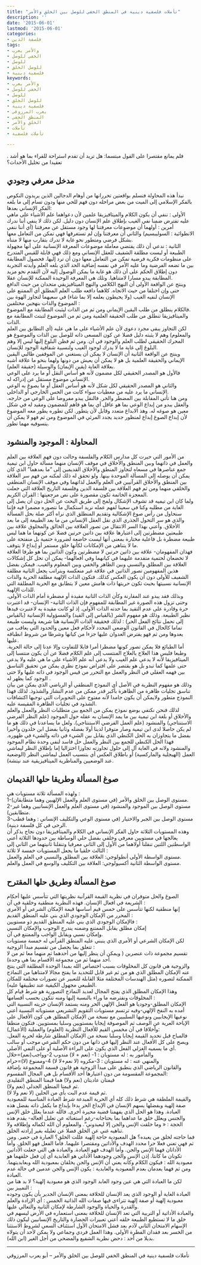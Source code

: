```yaml
---
title: "تأملات فلسفية دينية في المنطق الخفي للوصل بين الخلق والأمر"
description: ''
date: '2015-06-01'
lastmod: '2015-06-01'
categories:
- فلسفة الدين
tags:
- والأمر يعرب
- الخفي للوصل
- للوصل
- للوصل الخلق
- فلسفية دينية
keywords:
- والأمر يعرب
- الخفي للوصل
- للوصل
- للوصل الخلق
- فلسفية دينية
- يعرب المرزوقي
- المنطق الخفي
- الخلق والأمر
- تأملات
- تأملات فلسفية

---
```

. فلم يمانع مقتصرا على القول مبتسما: هل تريد أن تقدم استراحة للقراء بما هو أشد تعقيدا من تحليل الأحداث؟

## **مدخل معرفي وجودي**

نبدأ هذه المحاولة فنسلم بواقعتين تحررانها من أوهام الدجالين الذين يريدون النكوص بالفكر الإسلامي إلى الميت من بعض مراحله دون فهم للحي منها ودون تسام إلى ما بلغه الفكر الإنساني بعدها:  
الأولى : ننفي أن يكون الكلام والميتافيزيقا علمين لأن دعواهما علم الأشياء على ماهي عليه تفترض ضمنا نفي الغيب بإطلاق علم الإنسان دون دليل. لكن ذلك لا ينفي أننا ندرك أمرين : أولهما أن موضوعات معرفتنا لها وجود مستقل عن معرفتنا (أي أننا ننفي الانطوائية : السوليبسيم) والثاني أن معرفتنا وإن لم تستغرقها فهي تمكن من التعامل معها بشكل فرضي ومتطور نحو غاية لا تدرك بتقارب منها لا متناه.  
الثانية : ندعي أن ذلك يقتضي معاملة موضوعات المعرفة الإنسانية على أنها مجهولة الطبيعة أو ليست مطلقة الشفيف للعقل الإنساني ومع ذلك فهي قابلة للقيس المتدرج على منظومات فكرية فرضية تمكن من التعامل معها دون أن ترد إليها. فحصول المطابقة بين ما تضعه الفرضية وما عليه الأمر في نفسه إضافية الحد الذي بلغه العلم وأيدته التجربة دون إطلاق الحكم على أن ذلك هو غاية ما يمكن الوصول إليه لأن التقدم نحو مزيد المطابقة يبدو مسارا لامتناهيا. وتلك هي المعرفة الوحيدة الممكنة للإنسان عقلا.  
وينتج عن الواقعة الأولى أن النهج الكلامي والنهج الميتافيزيقي متحدان من حيث الدافع حتى وإن اختلفا من حيث الاتجاه. كلاهما دافعه طلب العلم المطلق أي الممتنع على الإنسان لنفيه الغيب (ولا يحيطون بعلمه إلا بما شاء) في سعيهما لتجاوز الهوة بين الموضوع والذات بنهجين مختلفين :  
فالكلام ينطلق من طلب اليقين الإيماني ومن ثم من الذات ليثبت المطابقة مع الموضوع.  
والميتافيزيقا تنطلق من طلب الحقيقة العلمية ومن ثم من الموضوع لتبتث المطابقة مع الذات.  
لكن التجاوز يبقى مجرد دعوى لأن علم الأشياء على ما هي عليه (أي التطابق بين العلم والمعلوم) وهم لا يثبته دليل فضلا عن كون المسعى ذاته للوصل بين الذات والموضوع هو المحرك الحقيقي لطلب العلم والوجود في آن. ومن ثم فظن البلوغ إليها ليس إلا وهم البلوغ إلى غاية ما لا يدرك لوجود الغيب ولنسبية شفافية الوجود للإنسان.  
وينتج عن الواقعة الثانية أن الإنسان لا يمكن أن يستغني عن الموقفين طالبي اليقين الإيماني والحقيقة العلمية بل هو لا يمكن أن يعيش من دونها ولهما بنحو ما علاقة أشبه بعلاقة الغاية (يقين الإيمان) والوسيلة (حقيقة العلم).  
فالأول هو المصدر الحقيقي لكل مضمون لأنه هو أساس النقل أو ما يرد على الوعي الإنساني موضوع مستقل عن إدراكه له.  
والثاني هو المصدر الحقيقي لكل شكل لأنه هو أساس العقل أو ما يصوغ به الوعي الإنساني ما يرد عليه من معطيات سواء كانت من الحس الخارجي أو الداخلي.  
ومن هنا تأتي المقابلة بين المضطر والحر. فالنقل يبدو مفروضا على الوعي من خارجه. والعقل يبدو من إبداع الوعي بما هو عاقل أي بما هو فاهم للمضمون ومقيد له في شكل معين هو صوغه له. وهذ الابداع متعدد وقابل لأن يتطور. لكن تطوره يطور معه الموضوع لأن إبداع الصوغ إبداع لمنظور جديد يجدد المرئي في الموضوع ومن ثم فهو لا يمكن أن يتسوفيه مهما تطور.

## **المحاولة : الموجود والمنشود**

من الأمور التي حيرت كل مدارس الكلام والفلسفة وحالت دون فهم العلاقة بين العلم والعمل في ذاتهما وبين المنطق والأخلاق في موقف الإنسان منهما مسألة حاول ابن تيمية جمع عناصرها في مسعاه لتجاوز المنطق والأخلاق القديمين إلى “ما بعدهما” الذي كان يمكن أن يوصله إلى المسألة الموحدة بينها. ولو تحقق له ذلك لمكنه من فهم سر العلاقة بين المنطق والأخلاق القرآنيين في العلم والعمل لذاتهما وفي موقف الإنسان المنطقي والخلقي منهما ومن ثم فهم العلاقة بين فلسفة الدين وفلسفة التاريخ العلاقة التي جعلت المعجزة الخاتمة تكون مقصورة على نص مرجعيتها : القرآن الكريم.  
ولما كان ابن تيميه قد تشوف الإشكال ولمح إلى طريق البحث عن الحل دون أن يصل إلى الغاية من مطلبه وكنا في سعينا لفهم عمله نريد استكمال ما نتصوره مضمرا فيه فإننا سنحاول من رأس صوغ الإشكالية وتقديم المنطلق الذي نراه أكثر صلة بحل المسألة والذي هو سر التحول الجذري الذي نقل العقل الإنساني من ما بعد الطبيعة إلى ما بعد الأخلاق. وأعني بهذا السر الانتقال من تصور العلاقة بين الخالق والمخلوق علاقة بين طبيعتين مضطرتين إلى اعتبارها علاقة بين ذاتين حرتين فضلا عن كونهما ما هما ليس طبيعة مضطرة بل فاعلية مختارة بمعنى أنها ليست خاضعة لضرورة حتمية بل منفتحة على ما لا يتناهى من الإمكانات لكأنها خلق مستمر أو إبداع لا يتوقف.  
فهذان المفهومان- علاقة بين ذاتين حرتين لا مضطرتين وكون الذاتين بما هو طرفا العلاقة لا تخضعان لحتمية متقدمة عليهما في كيانهما وفي أفعالهما- يمكن أن تحل كل إشكالات العلاقة بين المطلق والنسبي وبين الظاهر والخفي وبين المعلوم والغيب. فيمكن بفضل هذين المفهومين تصور الذاتين في علاقة غير منعكسة وبتراتب يجعل الثانية مطلقة الشفيف للأولى دون أن يكون العكس كذلك. فتكون الذات الإلهية مطلقة الحرية والذات الإنسانية نسبيتها بحيث تكون حريتها ذات هامش معين لا يتطابق مع الحرية المطلقة التي للذات الإلهية.  
وبذلك فقد يبدو عند المقارنة وكأن الذات الثانية مقيدة أو مضطرة أمام الذات الأولى. وحتى تزول هذه الصورة غير المطابقة للمفهوم فإن الذات الثانية- الإنسان- قد اعتبرت حرة وقادرة على عدم التقيد بما حدته الذات الأولى. إذ لو كانت مقيدة به لاعتبرت قيدها نظير الطبيعة. وذلك هو مفهوم الشر (بالقياس إلى القيد) والمسؤولية الإنسانية (بالقياس إلى تحمل نتائج الفعل الحر) : لذلك فحقيقة الذات الإنسانية هنا شريعة وليست طبيعة تماما كالحال في القانون الوضعي المحدد لأحكام فعل معين والحدود التي يعاقب من يعدوها ومن ثم فهو يفترض العدوان عليها جزءا من كيانها وشرطا من شروط انطباقه عليها.  
أما الطبائع فلا يمكن تصور كونها مضطرا أمرا قابلا للتفاوت وإلا عدنا إلى حالة الحرية. وطبعا فليس هذا العلاج بالعلاج المنتسب إلى علم الكلام فضلا عن أن يكون منتسبا إلى الميتافيزيقا لأنه لا يدعي علم الغيب ولا يدعي أنه علم الأشياء على ما هي عليه ولا يدعي حتى علمها كما تبدو بل هو يقتصر على افتراض نموذج نظري يمكن من تحقيق التناسق بين فهمه العقلي في النظر والعمل مع التحرر من قيس الوجود في ذاته عليها ولا حتى الوجود كما يظهر له .  
وذلك هو مفهوم النظرية في الأصل أي النموذج المنطقي أو الرياضي الذي يمكن من بيان تناسق تجليات ظاهرة من الظاهرة بأكبر قدر ممكن من عدم النشاز والشذوذ. لذلك فهذا النموذج متطور ولايمكن أن يكون جامدا لأنه مفتوح على التحويرات التي توجبها اكتشافات الشذود في تجليات الظاهرة المقيسة عليه.  
لذلك فنحن نكتفي بوضع نموذح يمكن من الجمع بين متطلبات النظر والعمل والعلم والأخلاق أو بلغة ابن تيمية بين ما يمد الإنسان به عقله حول الموجود (علم النظر الفرضي الاستنتاجي) والمنشود (علم العمل الفرضي الاستنتاجي). ولعل ما يساعدنا في ذلك هو ما لم يكن حاصلا لدى ابن تيمية وصار متوفرا لدينا أولا بفضله وثانيا بفضل ابن خلدون وأخيرا بفضل ما يتجاوزان به الحل الكنطي الذي يقابل بين الشيء في ذاته والشيء في ظهوره. فهذا الحل الكنطي للجمع بين النظر والعمل حل فاسد لنفي وحدة نظام الموجود والمنشود ولانه في الغاية آل إلى حلول تجاوزته تجاوزا اختزاليا إما بإطلاق النظر ليماشي العمل (الهيجلية والماركسية) أو باطلاق العكس أي بتنسيب العمل ليماشي النظر (الوضعية عند الوضعيين والمناظرية الميتافيزيقية عند نيتشة).

## **صوغ المسألة وطريقا حلها القديمان**

ولهذه المسألة ثلاثة مستويات هي :  
1-مستوى الوصل بين الخلق والأمر (في مستوى العلم والعمل الإلهيين وهما متطابقان).  
2-مستوى الوصل بين الموجود والمنشود (في مستوى العلم والعمل الإنسانيين وهما غير متطابقين).  
3-مستوى الوصل بين الجبر والاختيار (في مستوى الوعي والتكليف الإنساني : وهما قطب الرحى في كل فلسفة دينية).  
وهذه المستويات الثلاثة حاول الفكر الإنساني في الكلام والميتافيزيقا دون نجاج يذكر أن يعالجها في مستويين معرفي وخلقي بفضل حلي الوساطة بين حدودها الثلاثة أعني الواسطتين اللتين تنقلنا أولاهما من الأول إلى الثاني معرفيا وتنقلنا ثانيتهما من الثاني إلى الثالث خلقيا ما يجعل المستويات خمسة لا ثلاثة :  
مستوى الواسطة الأولى أنطولوجي: العلاقة بين المطلق والنسبي في العلم والعمل.  
مستوى الواسطة الثانية أكسيولوجي: العلاقة بين التكليف والوسع في العمل والعلم.

## **صوغ المسألة وطريق حلها المقترح**

الصوغ والحل متوفران في نظرية القيمة القرآنية نظريتها التي تتأسس عليها أحكام الشريعة في افعال الإنسان. فهذه النظرية منطقية وخلقية في آن :  
إنها منطقية لكنها تتأسس على خمس قيم أساسها قيمة الإمكان الشرعي أو الأمري المحرر من الإمكان الوجودي الذي بني عليه المنطق القديم :  
فالإمكان الوجودي الذي بني عليه المنطق القديم ذو مستويين :  
إمكان مطلق يقابل الممتنع وضمنه يندرج الوجوب والإمكان النسبي  
وإمكان نسبي ويقابل الواجب والممتنع في آن.  
لكن الإمكان الشرعي أو الأمري الذي ينبني عليه المنطق القرآني له خمسة مستويات تتعلق بما يحصل من تقسيم مبدأ الزوجية :  
تقسيم مجموعة ذات عنصرين ( ويمكن أن ينظر إليها من أحدهما ثم منهما معا ثم من لا أحد منهما ثم من مجموعة الأقسام بما هي وحدة).  
والزوجية هي قانون كل المخلوقات بسبب اختصاص الله بمبدأ الوحدة المطلقة التي ينتج عنه الإمكان المطلق الذي هو من ثم غير قابل للتحديد ما يفتح مجالا لامتناهيا من النماذج الممكنة لتصوره (مثل الهندسات المختلفة مثلا القابلة للتعبير عن تصورات مختلفة للمكان الطبيعي مجهول الكيفية عند تطبيقها عليه).  
وهذا الإمكان المطلق الذي يفتح المجال لعديد النماذج التصورية هو شرط قيام كل المخلوقات ونفترضه ما وراء بالنسبة إليها ومنه تتكون بحسب أقسامها :  
الإمكان المطلق-وجوديا هو الفعل الإلهي الحر ومنه يستمد الإنسان حريته النسبية التي أمده به النفخ الإلهي-وفيه ترتسم مستويات التقويم التشريعي مستوياته النسبية أعني نوعيها الإيجابيين ونوعيها السلبيين مع نسخة من الإمكان المطلق هي كون الأفعال على الإباحة العرية عن الوصف ثم الموصوفة إيجابا بمستويين وسلبا بمستويين. فتكون منطقا وأخلاقا في آن مخمس القيم للأفعال النظرية (العلوم) والعملية (الأعمال):  
فالمباح قبل تحديد القيمة إيجابا وسلبا نسخة من الإمكان المطلق شارطة لحرية الفعل. ويصح على كل الأفعال عند النظر إليها في ذاتها من دون حكم الشرعي موجب أو سالب أي ما يسميه الغزلي الفعل الذي يكون على البراءة الأصلية أو على النفي الأصلي.  
والمأمور به : له مستويان : 1- (نعم + لا) مندوب 2-وواجب(نعم)=حلال  
والمنهي عنه : له مستويان : 3-مكروه (لا نعم+لا لا) 4-وممنوع (لا)=حرام  
والقانون الرياضي الذي ينطبق على مبدأ الزوجية هو قانون قسمة المجموعة بإضافة المجموعة المقسومة من دون اعتبارها أحد الأقسام بل هي المجال المقسوم:  
قيمتان عاديتان (نعم ولا) هما قيمتا المنطق التقليدي  
ثم قيمتا المنطق الجدلي (نعم ولا).  
ثم قيمة عدم البت بأي من الحلين (لا نعم ولا لا).  
والقيمة الملطقة هي شرط ذلك كله أي الحرية المبدعة شرط العبادة المناسبة للمعبودية صفة إلهية وبفضلها يسهم الإنسان في الإبداع الحر بدءا بإبداع ما يكمل ذاته بفضل هذه العبادة. وهذا هو الحل الذي يفهمنا قضية محيرة أخرى. فالله عندما يعلل خلق الإنس والجنس ويعلل خلق ما عداهما بما يحتاجانه-رغم استغنائه عن تعليل أفعاله- يقدم هذه الحجة : « وما خلقت الإنس والجن إلا ليعبدوني”. والمعلوم أن الله لكماله وإطلاقه ولا تناهيه غني عن الخلق فضلا عن تعليله بغير إرادته الخلق.  
فما حاجته لخلق من يعبده؟ هل المعبودية حاجة إلهية عللت الخلق؟ العبارة في حصر. ومن ثم فهي تعني فعلا حرا محدد الهدف والأداتين ومقتصرا عليهما. فأما الفعل فهو الخلق. وأما الأداتان فهما الإنس والجن. وأما الهدف فهو العبادة. والعبادة هي التي جعلت الأداتين تكونان ما كانتا. إذن الإنس والجن وجودهما الأداتي هو العابدية أي إن فعل خلقهما هو معبودية الله : فيكون الكلام وكأنه يعني أن الإنس والجن يخلقان بمعبودية الله وبعابديتهما. ومن ثم فهما يعدمان بعدم المعبودية والعابدية : يكون الإنس والجن عدمين في حالة عدم العبادة.  
لكن ما العبادة التي هي عين وجود العابد الوجود الذي هو معبودية إلهية؟ لا بد هنا من التمييز بين :  
العبادة الغاية أو الوجود الذي يعد الإنسان للخلافة بمعنى الإنسان الجدير بأن يكون وجوده معبودية إلهية أو صفة إلهية تتراءى فيها صفات الله الذاتية الخمس : أي الإرادة والعلم والقدرة والحياة والوجود الشارطة لإمكان الثانية والتعالي عليها.  
والعبادة الأداتية أو التربية التي تعد الإنسان للخلافة بمعنى استعماره في الأرض ليسهم في خلق ما لا تستطيع الطبيعة خلقه أعني تعبيرات الحضارة والتاريخ الإنسانيين ليكون ذلك الإسهام الامتحان الثاني لآدم بعد فشل الامتحان الأول استئناف السعي لشروط الاستثنا من الخسر بعد فقدان الفطرة الأولى. وهذا العمل فردي وجماعي ولا يمكن لأحد أن يتولاه بديلا من أحد : دحض نظرية الشفيع والمضحي من أجل الغير (ابن الله).

---

تأملات فلسفية دينية في المنطق الخفي للوصل بين الخلق والأمر – أبو يعرب المرزوقي

###